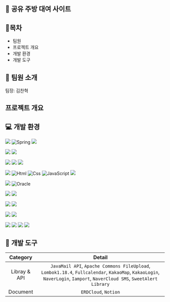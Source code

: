 ## 🍴 공유 주방 대여 사이트

## :open_file_folder:목차
* 팀원
* 프로젝트 개요
* 개발 환경
* 개발 도구

## 💁 팀원 소개
팀장: 김찬혁


## 프로젝트 개요


## 💻 개발 환경
<img src="https://img.shields.io/badge/Framework-%23121011?style=for-the-badge"> <img alt="Spring" src ="https://img.shields.io/badge/spring-%236DB33F.svg?style=for-the-badge&logo=spring&logoColor=white"/> <img src="https://img.shields.io/badge/bootstrap-%238511FA.svg?style=for-the-badge&logo=bootstrap&logoColor=white"/> 

<img src="https://img.shields.io/badge/library-%23121011?style=for-the-badge"> <img src="https://img.shields.io/badge/jquery-%230769AD.svg?style=for-the-badge&logo=jquery&logoColor=white"/>

<img src="https://img.shields.io/badge/IDE-%23121011?style=for-the-badge"> <img src="https://img.shields.io/badge/Eclipse-FE7A16.svg?style=for-the-badge&logo=Eclipse&logoColor=white"/> <img src="https://img.shields.io/badge/Visual%20Studio%20Code-0078d7.svg?style=for-the-badge&logo=visual-studio-code&logoColor=white"/>

<img src="https://img.shields.io/badge/Language-%23121011?style=for-the-badge"> <img alt="Html" src ="https://img.shields.io/badge/HTML5-E34F26.svg?&style=for-the-badge&logo=HTML5&logoColor=white"/> <img alt="Css" src ="https://img.shields.io/badge/CSS3-1572B6.svg?&style=for-the-badge&logo=CSS3&logoColor=white"/> <img alt="JavaScript" src ="https://img.shields.io/badge/JavaScriipt-F7DF1E.svg?&style=for-the-badge&logo=JavaScript&logoColor=black"/> <img src="https://img.shields.io/badge/java-%23ED8B00?style=for-the-badge&logo=openjdk&logoColor=white"> 

<img src="https://img.shields.io/badge/DB-%23121011?style=for-the-badge"> <img alt="Oracle" src="https://img.shields.io/badge/Oracle-F80000?style=for-the-badge&logo=oracle&logoColor=white"/> 

<img src="https://img.shields.io/badge/server-%23121011?style=for-the-badge"> <img src="https://img.shields.io/badge/apache%20tomcat-%23F8DC75.svg?style=for-the-badge&logo=apache-tomcat&logoColor=black"/>

<img src="https://img.shields.io/badge/OS-%23121011?style=for-the-badge"> <img src="https://img.shields.io/badge/Windows-0078D6?style=for-the-badge&logo=windows&logoColor=white"/>

<img src="https://img.shields.io/badge/hosting-%23121011?style=for-the-badge"> <img src="https://img.shields.io/badge/AWS-%23FF9900.svg?style=for-the-badge&logo=amazon-aws&logoColor=white"/>

<img src="https://img.shields.io/badge/other-%23121011?style=for-the-badge"> <img src="https://img.shields.io/badge/docker-%230db7ed.svg?style=for-the-badge&logo=docker&logoColor=white"/> <img src="https://img.shields.io/badge/github-%23121011.svg?style=for-the-badge&logo=github&logoColor=white"/> <img src="https://img.shields.io/badge/Slack-4A154B?style=for-the-badge&logo=slack&logoColor=white"/>

## 🔨 개발 도구
Category| Detail
:--:|:--:
Libray & API | ```JavaMail API```, ```Apache Commons FileUpload```, ```Lombok1.18.4```, ```Fullcalendar```, ```KakaoMap```, ```KakaoLogin```, ```NaverLogin```, ```Iamport```, ```NaverCloud SMS```, ```SweetAlert Library```
Document | ```ERDCloud```, ```Notion```

